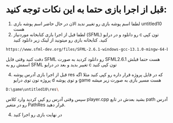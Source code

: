 # قبل از اجرا بازی حتما به این نکات توجه کنید:

1. لطفا اسم پوشه بازی رو تغییر ندید الان در حال حاضر اسم پوشه بازی untitled10 هست
2. لطفا قبل از اجرا بازی کتابخانه موردنیاز (SFML) رو دانلود و در درایو c تون کپی کنید. کتابخانه بازی رو میتونید از لینک زیر دانلود کنید
 ```bash
https://www.sfml-dev.org/files/SFML-2.6.1-windows-gcc-13.1.0-mingw-64-bit.zip
```
دقت کنید وقتی فایل SFML رو دانلود کردید به صورت SFML2.6.1 هست حتما قبلش اسمش رو به SFML تغییر بدید و بعد در درایو c تون کپی کنید

4. قبل از اجرا بازی آدرس پوشه res که در فایل پروژه قرار داره رو کپی کنید مثلا اگه پروژه تون توی درایو d و توی پوشه game هست مسیر بازی به صورت زیر میشه
```bash
D:\game\untitled10\res\
```
سپس وقتی آدرس رو کپی کردید وارد کلاس player.cpp بشید بعدش در تابع path آدرس رو در متغیر PathRes قرار دهید.

4. در نهایت بازی رو اجرا کنید
